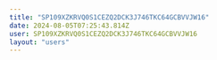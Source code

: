```yaml
---
title: "SP109XZKRVQ0S1CEZQ2DCK3J746TKC64GCBVVJW16"
date: 2024-08-05T07:25:43.814Z
user: SP109XZKRVQ0S1CEZQ2DCK3J746TKC64GCBVVJW16
layout: "users"
---
```

    